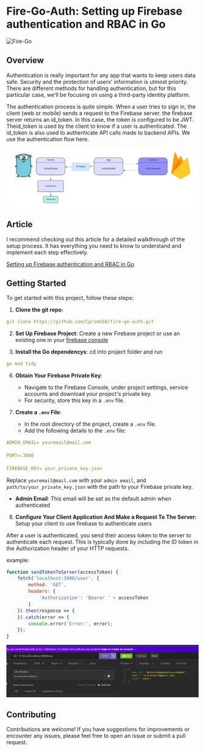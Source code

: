 # Fire-Go-Auth: Setting up Firebase authentication and RBAC in Go

![Fire-Go](fire-go.png)

## Overview

Authentication is really important for any app that wants to keep users data safe. Security and the protection of users' information is utmost priority. There are different methods for handling authentication, but for this particular case, we'll be focusing  on using a third-party identity platform.


The authentication process is quite simple. When a user tries to sign in, the client (web or mobile) sends a request to the Firebase server. the firebase server returns an id_token. In this case, the token is configured to be JWT. Theid_token is used by the client to know if a user is authenticated. The id_token is also used to authenticate API calls made to backend APIs. We use the authentication flow here.

![authentication flow](flow.png)

## Article
I recommend checking out this article for a detailed walkthrough of the setup process. It has everything you need to know to understand and implement each step effectively.

[Setting up Firebase authentication and RBAC in Go](https://medium.com/@charlesdpj78/building-simple-modern-go-apps-kiss-pattern-with-go-firebase-sqlite-3b6803ddcba4)




## Getting Started

To get started with this project, follow these steps:

1. **Clone the git repo**: 
``` yaml
git clone https://github.com/Cprime50/fire-go-auth.git
```

2. **Set Up Firebase Project**: Create a new Firebase project or use an existing one in your [firebase console](https://console.firebase.google.com)

3. **Install the Go dependencys**: cd into project folder and run
```yaml
go mod tidy
```


6. **Obtain Your Firebase Private Key**:
   - Navigate to the Firebase Console, under project settings, service accounts and download your project's private key.
   - For security, store this key in a `.env` file.


7. **Create a `.env` File**:
   - In the root directory of the project, create a `.env` file.
   - Add the following details to the `.env` file:

``` yaml
ADMIN_EMAIL= youremail@mail.com

PORT=:3000

FIREBASE_KEY= your_private_key.json
```

Replace `youremail@mail.com` with your `admin email`, and `path/to/your_private_key.json` with the path to your Firebase private key.

- **Admin Email**: This email will be set as the default admin when authenticated


8. **Configure Your Client Application And Make a Request To The Server:**
Setup your client to use firebase to authenticate users

After a user is authenticated, you send their access token to the server to authenticate each request. This is typically done by including the ID token in the Authorization header of your HTTP requests.



example:
``` javascript
function sendTokenToServer(accessToken) {
    fetch('localhost:3000/user', {
        method: 'GET',
        headers: {
            'Authorization': 'Bearer ' + accessToken
        }
    }).then(response => {
    }).catch(error => {
        console.error('Error:', error);
    });
}
```

![example response](response.png)

## Contributing

Contributions are welcome! If you have suggestions for improvements or encounter any issues, please feel free to open an issue or submit a pull request.
